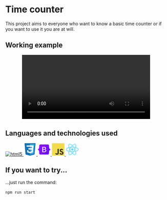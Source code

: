 # Time counter

This project aims to everyone who want to know a basic time counter or if you want to use it you are at will.

## Working example

<p align="center">
  <video src="https://github.com/rui775/react-time-counter/assets/64076622/178f8e8f-5baa-4af3-998f-15cd04a5f0da" width=400/>
<p/>

## Languages and technologies used

 <a href="https://raw.githubusercontent.com/devicons/devicon/55609aa5bd817ff167afce0d965585c92040787a/icons/html5/html5-original.svg" target="_blank"> 
     <img src="https://upload.wikimedia.org/wikipedia/commons/thumb/6/61/HTML5_logo_and_wordmark.svg/200px-HTML5_logo_and_wordmark.svg.png" alt="html5" width="40" height="40"/> 
 </a>
 <a href="https://www.w3schools.com/css/" target="_blank"> 
     <img src="https://raw.githubusercontent.com/devicons/devicon/55609aa5bd817ff167afce0d965585c92040787a/icons/css3/css3-original.svg" alt="css3" width="40" height="40"/> 
 </a>
 <a href="https://getbootstrap.com/" target="_blank"> 
     <img src="https://raw.githubusercontent.com/devicons/devicon/55609aa5bd817ff167afce0d965585c92040787a/icons/bootstrap/bootstrap-original.svg" alt="bootstrap" width="40" height="40"/> 
 </a>
 <a href="https://www.w3schools.com/js/" target="_blank"> 
     <img src="https://raw.githubusercontent.com/devicons/devicon/55609aa5bd817ff167afce0d965585c92040787a/icons/javascript/javascript-original.svg" alt="javascript" width="40" height="40"/> 
 </a>
 <a href="https://react.dev/" target="_blank"> 
     <img src="https://raw.githubusercontent.com/devicons/devicon/55609aa5bd817ff167afce0d965585c92040787a/icons/react/react-original.svg" alt="react" width="40" height="40"/> 
 </a>

## If you want to try...

...just run the command:
```
npm run start
```


